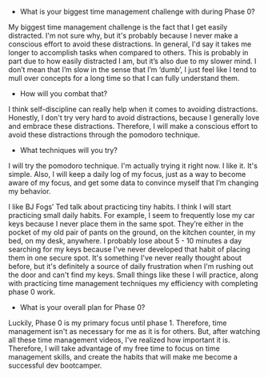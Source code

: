 * What is your biggest time management challenge with during Phase 0?

My biggest time management challenge is the fact that I get easily distracted.  I'm not sure why, but it's probably because I never make a conscious effort to avoid these distractions.  In general, I'd say it takes me longer to accomplish tasks when compared to others.  This is probably in part due to how easily distracted I am,  but it’s also due to my slower mind.  I don’t mean that I’m slow in the sense that I’m ‘dumb’, I just feel like I tend to mull over concepts for a long time so that I can fully understand them.

* How will you combat that? 

I think self-discipline can really help when it comes to avoiding distractions.  Honestly, I don't try very hard to avoid distractions, because I generally love and embrace these distractions.  Therefore, I will make a conscious effort to avoid these distractions through the pomodoro technique.


* What techniques will you try?

I will try the pomodoro technique.  I'm actually trying it right now. I like it.  It's simple.  Also, I will keep a daily log of my focus, just as a way to become aware of my focus, and get some data to convince myself that I’m changing my behavior.

I like BJ Fogs’ Ted talk about practicing tiny habits.  I think I will start practicing small daily habits.  For example, I seem to frequently lose my car keys because I never place them in the same spot.  They’re either in the pocket of my old pair of pants on the ground, on the kitchen counter, in my bed, on my desk, anywhere.  I probably lose about 5 - 10 minutes a day searching for my keys because I've never developed that habit of placing them in one secure spot.  It's something I've never really thought about before, but it's definitely a source of daily frustration when I'm rushing out the door and can't find my keys.  Small things like these I will practice, along with practicing time management techniques my efficiency with completing phase 0 work.

* What is your overall plan for Phase 0?

Luckily, Phase 0 is my primary focus until phase 1.  Therefore, time management isn't as necessary for me as it is for others.  But, after watching all these time management videos, I've realized how important it is.  Therefore, I will take advantage of my free time to focus on time management skills, and create the habits that will make me become a successful dev bootcamper.  


